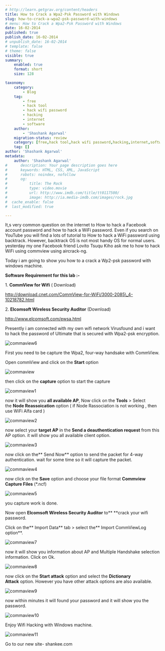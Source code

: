 ```yaml
---
# http://learn.getgrav.org/content/headers
title: How to Crack a Wpa2-Psk Password with Windows
slug: how-to-crack-a-wpa2-psk-password-with-windows
# menu: How to Crack a Wpa2-Psk Password with Windows
date: 16-02-2014
published: true
publish_date: 16-02-2014
# unpublish_date: 16-02-2014
# template: false
# theme: false
visible: true
summary:
    enabled: true
    format: short
    size: 128

taxonomy:
    category:
        - Blog
    tag:
        - free
        - hack tool
        - hack wifi password
        - hacking
        - internet
        - software
    author:
        - 'Shashank Agarwal'
    migration-status: review
    category: [free,hack tool,hack wifi password,hacking,internet,software]
    tag: []
author: 'Shashank Agarwal'
metadata:
    author: 'Shashank Agarwal'
#      description: Your page description goes here
#      keywords: HTML, CSS, XML, JavaScript
#      robots: noindex, nofollow
#      og:
#          title: The Rock
#          type: video.movie
#          url: http://www.imdb.com/title/tt0117500/
#          image: http://ia.media-imdb.com/images/rock.jpg
#  cache_enable: false
#  last_modified: true

---
```


It,s very common question on the internet to How to hack a Facebook account password and how to hack a WiFi password. Even if you search on YouTube you will find a lots of tutorial to How to hack a WiFi password using backtrack. However, backtrack OS is not most handy OS for normal users. yesterday my one Facebook friend Lovito Tsuqu Kiho ask me to how to hack WiFi using commview using aircrack-ng.

Today i am going to show you how to a crack a Wp2-psk password with windows machine.

**Software Requirement for this lab :-**

1. **CommView for Wifi** ( Download)

http://download.cnet.com/CommView-for-WiFi/3000-2085\_4-10218782.html



2. **Elcomsoft Wireless Security Auditor** (Download)

http://www.elcomsoft.com/ewsa.html



Presently i am connected with my own wifi network Virusfound and i want to hack the password of Ultimate that is secured with Wpa2-psk encryption.

![commaview6](http://rumy.alghazzawigroup.netdna-cdn.com/wp-content/uploads/2013/08/commaview6-219x300.png)

First you need to be capture the Wpa2, four-way handsake with CommView.

Open commView and click on the **Start** option

![commaview](http://rumy.alghazzawigroup.netdna-cdn.com/wp-content/uploads/2013/08/commaview-300x141.png)

then click on the **capture** option to start the capture

![commaview1](http://rumy.alghazzawigroup.netdna-cdn.com/wp-content/uploads/2013/08/commaview1.png)

now it will show you **all available AP**, Now click on the **Tools** > Select the **Node Reassoication** option ( if Node Rassociation is not working , then use WiFi Alfa card )

![commaview2](http://rumy.alghazzawigroup.netdna-cdn.com/wp-content/uploads/2013/08/commaview2-300x195.png)

now select your **target AP** in the **Send a deauthentication request** from this AP option. it will show you all available client option.

![commaview3](http://rumy.alghazzawigroup.netdna-cdn.com/wp-content/uploads/2013/08/commaview3-300x267.png)

now click on the** Send Now** option to send the packet for 4-way authentication. wait for some time so it will capture the packet.

![commaview4](http://rumy.alghazzawigroup.netdna-cdn.com/wp-content/uploads/2013/08/commaview4-300x274.png)

now click on the **Save** option and choose your file format **Commview Capture Files** (\*.ncf)

![commaview5](http://rumy.alghazzawigroup.netdna-cdn.com/wp-content/uploads/2013/08/commaview5-300x242.png)

you capture work is done.

Now open **Elcomsoft Wireless Security Auditor** to** **crack your wifi password.

Click on the** Import Data** tab > select the** Import CommViewLog option**.

![commaview7](http://rumy.alghazzawigroup.netdna-cdn.com/wp-content/uploads/2013/08/commaview7-300x185.png)

now it will show you information about AP and Multiple Handshake selection information. Click on Ok.

![commaview8](http://rumy.alghazzawigroup.netdna-cdn.com/wp-content/uploads/2013/08/commaview8-300x190.png)

now click on the **Start attack** option and select the **Dictionary Attack** option. However you have other attack options are also available.

![commaview9](http://rumy.alghazzawigroup.netdna-cdn.com/wp-content/uploads/2013/08/commaview9-300x173.png)

now within minutes it will found your password and it will show you the password.

![commaview10](http://rumy.alghazzawigroup.netdna-cdn.com/wp-content/uploads/2013/08/commaview10-300x275.png)

Enjoy Wifi Hacking with Windows machine.

![commaview11](http://rumy.alghazzawigroup.netdna-cdn.com/wp-content/uploads/2013/08/commaview11-236x300.png)



 

Go to our new site- shankee.com
